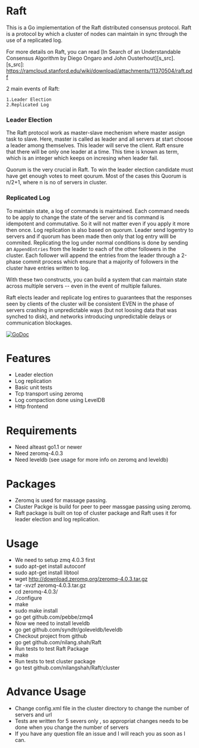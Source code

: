 Raft
====

This is a Go implementation of the Raft distributed consensus protocol. Raft is a protocol by which a cluster of nodes can maintain in sync through the use of a replicated log.

For more details on Raft, you can read [In Search of an Understandable Consensus Algorithm by Diego Ongaro and John Ousterhout][s_src].
 [s_src]: https://ramcloud.stanford.edu/wiki/download/attachments/11370504/raft.pdf

2 main events of Raft:

    1.Leader Election
    2.Replicated Log
   
### Leader Election

The Raft protocol work as master-slave mechenism where master assign task to slave. Here, master is called as leader and all servers at start choose a leader among themselves. This leader will serve the client. 
Raft ensure that there will be only one leader at a time. This time is known as term, which is an integer which keeps on incresing when leader fail. 

Quorum is the very crucial in Raft. To win the leader election candidate must have get enough votes to meet qourum. Most of the cases this Quorum is n/2+1, where n is no of servers in cluster.

### Replicated Log

To maintain state, a log of commands is maintained.
Each command needs to be apply to change the state of the server and tis command is idempotent and commutative. So it will not matter even if you apply it more then once.
Log replication is also based on quorum. Leader send logentry to servers and if quorum has been made then only that log entry willl be commited.
Replicating the log under normal conditions is done by sending an `AppendEntries` from the leader to each of the other followers in the cluster.
Each follower will append the entries from the leader through a 2-phase commit process which ensure that a majority of followers in the cluster have entries written to log.
   
    
With these two constructs, you can build a system that can maintain state across multiple servers -- even in the event of multiple failures.

Raft elects leader and replicate log entires to guarantees that the responses seen by clients of the cluster will be consistent EVEN in the phase of servers crashing in unpredictable ways (but not loosing data that was synched to disk), and networks introducing unpredictable delays or communication blockages.


[![GoDoc](https://godoc.org/github.com/nilangshah/Raft?status.png)](https://godoc.org/github.com/nilangshah/Raft)

Features
====

* Leader election
* Log replication
* Basic unit tests
* Tcp transport using zeromq
* Log compaction done using LevelDB
* Http frontend
  
Requirements
============
* Need alteast go1.1 or newer
* Need zeromq-4.0.3 
* Need leveldb
(see usage for more info on zeromq and leveldb)

Packages
========
* Zeromq is used for massage passing.
* Cluster Packge is build for peer to peer massgae passing using zeromq.
* Raft package is built on top of cluster package and Raft uses it for leader election and log replication.

Usage
===== 
* We need to setup zmq 4.0.3 first
 * sudo apt-get install autoconf
 * sudo apt-get install libtool
 * wget http://download.zeromq.org/zeromq-4.0.3.tar.gz
 * tar -xvzf zeromq-4.0.3.tar.gz
 * cd zeromq-4.0.3/ 
 * ./configure
 * make
 * sudo make install
 * go get github.com/pebbe/zmq4
* Now we need to install leveldb 
 * go get github.com/syndtr/goleveldb/leveldb 
* Checkout project from github
 * go get github.com/nilang.shah/Raft
* Run tests to test Raft Package
 * make
* Run tests to test cluster package
 * go test github.com/nilangshah/Raft/cluster
 
Advance Usage
=============
* Change config.xml file in the cluster directory to change the number of servers and url
* Tests are written for 5 severs only , so appropriat changes needs to be done when you change the number of servers
* If you have any question file an issue and I will reach you as soon as I can.
